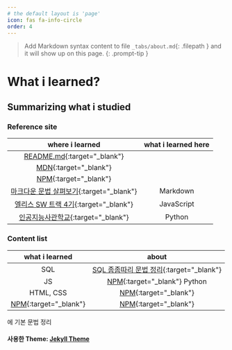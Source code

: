 ```yaml
---
# the default layout is 'page'
icon: fas fa-info-circle
order: 4
---
```


> Add Markdown syntax content to file `_tabs/about.md`{: .filepath } and it will show up on this page.
> {: .prompt-tip }

# What i learned?

## Summarizing what i studied

### Reference site

|                                                                                         where i learned                                                                                         | what i learned here |
| :---------------------------------------------------------------------------------------------------------------------------------------------------------------------------------------------: | :-----------------: |
|                                                                          [README.md](../README.md){:target="\_blank"}                                                                           |                     |
|                                                                   [MDN](https://developer.mozilla.org/ko/){:target="\_blank"}                                                                   |                     |
|                                                                        [NPM](https://www.npmjs.com/){:target="\_blank"}                                                                         |                     |
| [마크다운 문법 살펴보기](https://docs.github.com/en/get-started/writing-on-github/getting-started-with-writing-and-formatting-on-github/basic-writing-and-formatting-syntax){:target="\_blank"} |      Markdown       |
|                                                                [엘리스 SW 트랙 4기](https://elice.training/){:target="\_blank"}                                                                 |     JavaScript      |
|                                                                [인공지능사관학교](https://gj-aischool.or.kr/){:target="\_blank"}                                                                |       Python        |

### Content list

|                  what i learned                  |                           about                            |
| :----------------------------------------------: | :--------------------------------------------------------: |
|                       SQL                        | [SQL 좀좀따리 문법 정리](./grammar.sql){:target="\_blank"} |
|                        JS                        |  [NPM](https://www.npmjs.com/){:target="\_blank"} Python   |
|                    HTML, CSS                     |      [NPM](https://www.npmjs.com/){:target="\_blank"}      |
| [NPM](https://www.npmjs.com/){:target="\_blank"} |      [NPM](https://www.npmjs.com/){:target="\_blank"}      |

에 기본 문법 정리

#### 사용한 Theme: [Jekyll Theme](./Chirpy%20README.md)
